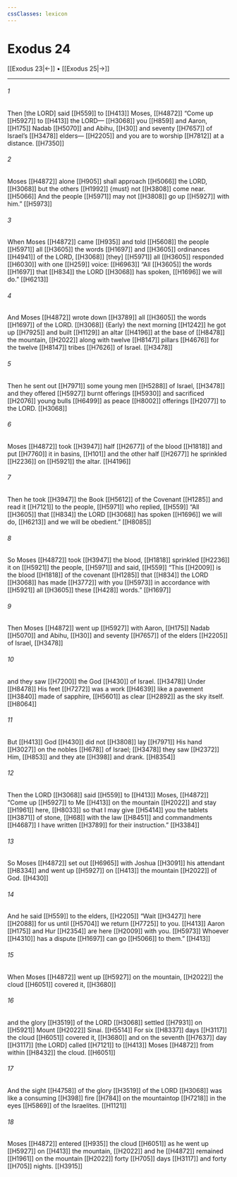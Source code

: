 ```yaml
---
cssClasses: lexicon
---
```


# Exodus 24

[[Exodus 23|←]] • [[Exodus 25|→]]

---

###### 1
Then [the LORD] said [[H559]] to [[H413]] Moses, [[H4872]] “Come up [[H5927]] to [[H413]] the LORD— [[H3068]] you [[H859]] and Aaron, [[H175]] Nadab [[H5070]] and Abihu, [[H30]] and seventy [[H7657]] of Israel’s [[H3478]] elders— [[H2205]] and you are to worship [[H7812]] at a distance. [[H7350]]

###### 2
Moses [[H4872]] alone [[H905]] shall approach [[H5066]] the LORD, [[H3068]] but the others [[H1992]] {must} not [[H3808]] come near. [[H5066]] And the people [[H5971]] may not [[H3808]] go up [[H5927]] with him.” [[H5973]]

###### 3
When Moses [[H4872]] came [[H935]] and told [[H5608]] the people [[H5971]] all [[H3605]] the words [[H1697]] and [[H3605]] ordinances [[H4941]] of the LORD, [[H3068]] [they] [[H5971]] all [[H3605]] responded [[H6030]] with one [[H259]] voice: [[H6963]] “All [[H3605]] the words [[H1697]] that [[H834]] the LORD [[H3068]] has spoken, [[H1696]] we will do.” [[H6213]]

###### 4
And Moses [[H4872]] wrote down [[H3789]] all [[H3605]] the words [[H1697]] of the LORD. [[H3068]] {Early} the next morning [[H1242]] he got up [[H7925]] and built [[H1129]] an altar [[H4196]] at the base of [[H8478]] the mountain, [[H2022]] along with twelve [[H8147]] pillars [[H4676]] for the twelve [[H8147]] tribes [[H7626]] of Israel. [[H3478]]

###### 5
Then he sent out [[H7971]] some young men [[H5288]] of Israel, [[H3478]] and they offered [[H5927]] burnt offerings [[H5930]] and sacrificed [[H2076]] young bulls [[H6499]] as peace [[H8002]] offerings [[H2077]] to the LORD. [[H3068]]

###### 6
Moses [[H4872]] took [[H3947]] half [[H2677]] of the blood [[H1818]] and put [[H7760]] it in basins, [[H101]] and the other half [[H2677]] he sprinkled [[H2236]] on [[H5921]] the altar. [[H4196]]

###### 7
Then he took [[H3947]] the Book [[H5612]] of the Covenant [[H1285]] and read it [[H7121]] to the people, [[H5971]] who replied, [[H559]] “All [[H3605]] that [[H834]] the LORD [[H3068]] has spoken [[H1696]] we will do, [[H6213]] and we will be obedient.” [[H8085]]

###### 8
So Moses [[H4872]] took [[H3947]] the blood, [[H1818]] sprinkled [[H2236]] it on [[H5921]] the people, [[H5971]] and said, [[H559]] “This [[H2009]] is the blood [[H1818]] of the covenant [[H1285]] that [[H834]] the LORD [[H3068]] has made [[H3772]] with you [[H5973]] in accordance with [[H5921]] all [[H3605]] these [[H428]] words.” [[H1697]]

###### 9
Then Moses [[H4872]] went up [[H5927]] with Aaron, [[H175]] Nadab [[H5070]] and Abihu, [[H30]] and seventy [[H7657]] of the elders [[H2205]] of Israel, [[H3478]]

###### 10
and they saw [[H7200]] the God [[H430]] of Israel. [[H3478]] Under [[H8478]] His feet [[H7272]] was a work [[H4639]] like a pavement [[H3840]] made of sapphire, [[H5601]] as clear [[H2892]] as the sky itself. [[H8064]]

###### 11
But [[H413]] God [[H430]] did not [[H3808]] lay [[H7971]] His hand [[H3027]] on the nobles [[H678]] of Israel; [[H3478]] they saw [[H2372]] Him, [[H853]] and they ate [[H398]] and drank. [[H8354]]

###### 12
Then the LORD [[H3068]] said [[H559]] to [[H413]] Moses, [[H4872]] “Come up [[H5927]] to Me [[H413]] on the mountain [[H2022]] and stay [[H1961]] here, [[H8033]] so that I may give [[H5414]] you  the tablets [[H3871]] of stone, [[H68]] with the law [[H8451]] and commandments [[H4687]] I have written [[H3789]] for their instruction.” [[H3384]]

###### 13
So Moses [[H4872]] set out [[H6965]] with Joshua [[H3091]] his attendant [[H8334]] and went up [[H5927]] on [[H413]] the mountain [[H2022]] of God. [[H430]]

###### 14
And he said [[H559]] to the elders, [[H2205]] “Wait [[H3427]] here [[H2088]] for us until [[H5704]] we return [[H7725]] to you. [[H413]] Aaron [[H175]] and Hur [[H2354]] are here [[H2009]] with you. [[H5973]] Whoever [[H4310]] has a dispute [[H1697]] can go [[H5066]] to them.” [[H413]]

###### 15
When Moses [[H4872]] went up [[H5927]] on the mountain, [[H2022]] the cloud [[H6051]] covered it, [[H3680]]

###### 16
and the glory [[H3519]] of the LORD [[H3068]] settled [[H7931]] on [[H5921]] Mount [[H2022]] Sinai. [[H5514]] For six [[H8337]] days [[H3117]] the cloud [[H6051]] covered it, [[H3680]] and on the seventh [[H7637]] day [[H3117]] [the LORD] called [[H7121]] to [[H413]] Moses [[H4872]] from within [[H8432]] the cloud. [[H6051]]

###### 17
And the sight [[H4758]] of the glory [[H3519]] of the LORD [[H3068]] was like a consuming [[H398]] fire [[H784]] on the mountaintop [[H7218]] in the eyes [[H5869]] of the Israelites. [[H1121]]

###### 18
Moses [[H4872]] entered [[H935]] the cloud [[H6051]] as he went up [[H5927]] on [[H413]] the mountain, [[H2022]] and he [[H4872]] remained [[H1961]] on the mountain [[H2022]] forty [[H705]] days [[H3117]] and forty [[H705]] nights. [[H3915]]

